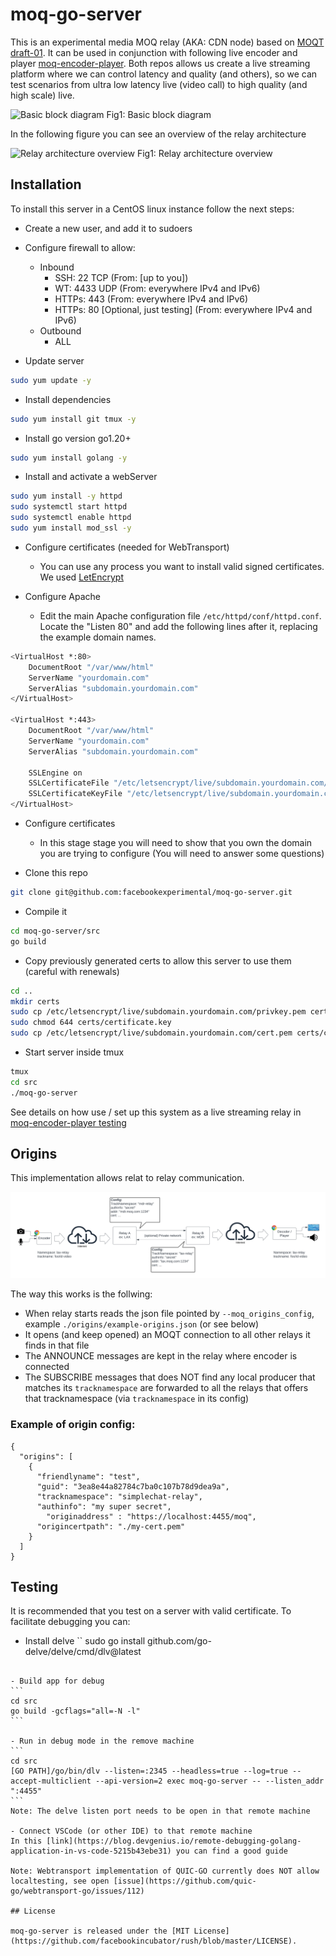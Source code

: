 # moq-go-server

This is an experimental media MOQ relay (AKA: CDN node) based on [MOQT draft-01](https://datatracker.ietf.org/doc/draft-ietf-moq-transport/). It can be used in conjunction with following live encoder and player [moq-encoder-player](https://github.com/facebookexperimental/moq-encoder-player). Both repos allows us create a live streaming platform where we can control latency and quality (and others), so we can test scenarios from ultra low latency live (video call) to high quality (and high scale) live.

![Basic block diagram](./pics/basic-block-diagram.png)
Fig1: Basic block diagram

In the following figure you can see an overview of the relay architecture

![Relay architecture overview](./pics/relay-details.png)
Fig1: Relay architecture overview

## Installation

To install this server in a CentOS linux instance follow the next steps:

- Create a new user, and add it to sudoers

- Configure firewall to allow:
  - Inbound
    - SSH: 22 TCP (From: [up to you])
    - WT: 4433 UDP (From: everywhere IPv4 and IPv6)
    - HTTPs: 443 (From: everywhere IPv4 and IPv6)
    - HTTPs: 80 [Optional, just testing] (From: everywhere IPv4 and IPv6)
  - Outbound
    - ALL

- Update server

```bash
sudo yum update -y
```

- Install dependencies

```bash
sudo yum install git tmux -y
```

- Install go version go1.20+

```bash
sudo yum install golang -y
```

- Install and activate a webServer

```bash
sudo yum install -y httpd
sudo systemctl start httpd
sudo systemctl enable httpd
sudo yum install mod_ssl -y
```

- Configure certificates (needed for WebTransport)
  - You can use any process you want to install valid signed certificates. We used [LetEncrypt](https://certbot.eff.org/instructions?ws=apache&os=centosrhel8)

- Configure Apache
  - Edit the main Apache configuration file `/etc/httpd/conf/httpd.conf`. Locate the "Listen 80" and add the following lines after it, replacing the example domain names.

```bash
<VirtualHost *:80>
    DocumentRoot "/var/www/html"
    ServerName "yourdomain.com"
    ServerAlias "subdomain.yourdomain.com"
</VirtualHost>

<VirtualHost *:443>
    DocumentRoot "/var/www/html"
    ServerName "yourdomain.com"
    ServerAlias "subdomain.yourdomain.com"

    SSLEngine on
    SSLCertificateFile "/etc/letsencrypt/live/subdomain.yourdomain.com/fullchain.pem"
    SSLCertificateKeyFile "/etc/letsencrypt/live/subdomain.yourdomain.com/privkey.pem"
</VirtualHost>
```

- Configure certificates
  - In this stage stage you will need to show that you own the domain you are trying to configure (You will need to answer some questions)

- Clone this repo

```bash
git clone git@github.com:facebookexperimental/moq-go-server.git
```

- Compile it

```bash
cd moq-go-server/src
go build
```

- Copy previously generated certs to allow this server to use them (careful with renewals)

```bash
cd ..
mkdir certs
sudo cp /etc/letsencrypt/live/subdomain.yourdomain.com/privkey.pem certs/certificate.key
sudo chmod 644 certs/certificate.key
sudo cp /etc/letsencrypt/live/subdomain.yourdomain.com/cert.pem certs/certificate.pem
```

- Start server inside tmux

```bash
tmux
cd src
./moq-go-server
```

See details on how use / set up this system as a live streaming relay in [moq-encoder-player testing](https://github.com/facebookexperimental/moq-encoder-player?tab=readme-ov-file#testing)

## Origins
This implementation allows relat to relay communication. 

![Origns block diagram](./pics/origins.png)


The way this works is the follwing:
- When relay starts reads the json file pointed by `--moq_origins_config`, example `./origins/example-origins.json` (or see below)
- It opens (and keep opened) an MOQT connection to all other relays it finds in that file
- The ANNOUNCE messages are kept in the relay where encoder is connected
- The SUBSCRIBE messages that does NOT find any local producer that matches its `tracknamespace` are forwarded to all the relays that offers that tracknamespace (via `tracknamespace` in its config)

### Example of origin config:

```
{
  "origins": [
    {
      "friendlyname": "test",
      "guid": "3ea8e44a82784c7ba0c107b78d9dea9a",
      "tracknamespace": "simplechat-relay",
      "authinfo": "my super secret",
	    "originaddress" : "https://localhost:4455/moq",
      "origincertpath": "./my-cert.pem"
    }
  ]
}
```


## Testing
It is recommended that you test on a server with valid certificate. To facilitate debugging you can:

- Install delve
``
sudo go install github.com/go-delve/delve/cmd/dlv@latest
``````

- Build app for debug
```
cd src
go build -gcflags="all=-N -l"
```

- Run in debug mode in the remove machine
```
cd src
[GO PATH]/go/bin/dlv --listen=:2345 --headless=true --log=true --accept-multiclient --api-version=2 exec moq-go-server -- --listen_addr ":4455"
```
Note: The delve listen port needs to be open in that remote machine

- Connect VSCode (or other IDE) to that remote machine
In this [link](https://blog.devgenius.io/remote-debugging-golang-application-in-vs-code-5215b43ebe31) you can find a good guide

Note: Webtransport implementation of QUIC-GO currently does NOT allow localtesting, see open [issue](https://github.com/quic-go/webtransport-go/issues/112)

## License

moq-go-server is released under the [MIT License](https://github.com/facebookincubator/rush/blob/master/LICENSE).

